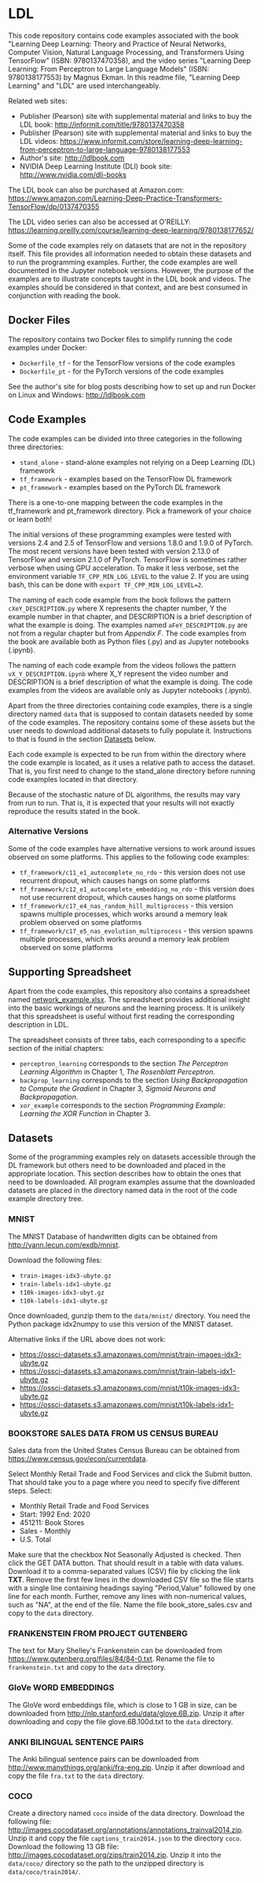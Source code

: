 # LDL
This code repository contains code examples associated with the book
"Learning Deep Learning: Theory and Practice of Neural Networks,
Computer Vision, Natural Language Processing, and Transformers Using
TensorFlow" (ISBN: 9780137470358), and the video series "Learning Deep
Learning: From Perceptron to Large Language Models" (ISBN: 9780138177553)
by Magnus Ekman. In this readme file, "Learning Deep Learning" and "LDL"
are used interchangeably.

Related web sites:
* Publisher (Pearson) site with supplemental material and links to buy
  the LDL book: http://informit.com/title/9780137470358
* Publisher (Pearson) site with supplemental material and links to buy
  the LDL videos: https://www.informit.com/store/learning-deep-learning-from-perceptron-to-large-language-9780138177553
* Author's site: http://ldlbook.com
* NVIDIA Deep Learning Institute (DLI) book site:
  http://www.nvidia.com/dli-books

The LDL book can also be purchased at Amazon.com:
https://www.amazon.com/Learning-Deep-Practice-Transformers-TensorFlow/dp/0137470355

The LDL video series can also be accessed at O'REILLY:
https://learning.oreilly.com/course/learning-deep-learning/9780138177652/

Some of the code examples rely on datasets that are not in the repository
itself. This file provides all information needed to obtain these datasets
and to run the programming examples. Further, the code examples are well
documented in the Jupyter notebook versions. However, the purpose of the
examples are to illustrate concepts taught in the LDL book and videos.
The examples should be considered in that context, and are best consumed in
conjunction with reading the book.

## Docker Files
The repository contains two Docker files to simplify running the code examples under Docker:
* `Dockerfile_tf` - for the TensorFlow versions of the code examples
* `Dockerfile_pt` - for the PyTorch versions of the code examples

See the author's site for blog posts describing how to set up and run Docker on Linux and Windows: http://ldlbook.com

## Code Examples
The code examples can be divided into three categories in the following
three directories:
* `stand_alone` - stand-alone examples not relying on a Deep Learning (DL)
 framework
* `tf_framework` - examples based on the TensorFlow DL framework
* `pt_framework` - examples based on the PyTorch DL framework

There is a one-to-one mapping between the code examples in the tf_framework
and pt_framework directory. Pick a framework of your choice or learn both!

The initial versions of these programming examples were tested with
versions 2.4 and 2.5 of TensorFlow and versions 1.8.0 and 1.9.0 of
PyTorch. The most recent versions have been tested with version 2.13.0 of 
TensorFlow and version 2.1.0 of PyTorch. TensorFlow is sometimes rather 
verbose when using GPU acceleration. To make it less verbose, set the 
environment variable `TF_CPP_MIN_LOG_LEVEL` to the value 2. If you are 
using bash, this can be done with `export TF_CPP_MIN_LOG_LEVEL=2`.

The naming of each code example from the book follows the pattern
`cXeY_DESCRIPTION.py` where X represents the chapter number, Y the example
number in that chapter, and DESCRIPTION is a brief description of what the
example is doing. The examples named `aFeY_DESCRIPTION.py` are not from a
regular chapter but from *Appendix F*. The code examples from the book are
available both as Python files (.py) and as Jupyter notebooks (.ipynb).

The naming of each code example from the videos follows the pattern
`vX_Y_DESCRIPTION.ipynb` where X_Y represent the video number and DESCRIPTION
is a brief description of what the example is doing. The code examples from
the videos are available only as Jupyter notebooks (.ipynb).

Apart from the three directories containing code examples, there is a single
directory named `data` that is supposed to contain datasets needed by some of
the code examples. The repository contains some of these assets but the
user needs to download additional datasets to fully populate it. Instructions
to that is found in the section [Datasets](#datasets) below.

Each code example is expected to be run from within the directory where the
code example is located, as it uses a relative path to access the dataset. That
is, you first need to change to the stand_alone directory before running code
examples located in that directory.

Because of the stochastic nature of DL algorithms, the results may vary from
run to run. That is, it is expected that your results will not exactly reproduce
the results stated in the book.

### Alternative Versions
Some of the code examples have alternative versions to work around issues observed
on some platforms. This applies to the following code examples:
* `tf_framework/c11_e1_autocomplete_no_rdo` - this version does not use recurrent
 dropout, which causes hangs on some platforms
* `tf_framework/c12_e1_autocomplete_embedding_no_rdo` - this version does not use recurrent
 dropout, which causes hangs on some platforms
* `tf_framework/c17_e4_nas_random_hill_multiprocess` - this version spawns multiple
 processes, which works around a memory leak problem observed on some platforms
* `tf_framework/c17_e5_nas_evolution_multiprocess` - this version spawns multiple
 processes, which works around a memory leak problem observed on some platforms

## Supporting Spreadsheet
Apart from the code examples, this repository also contains a spreadsheet named
[network_example.xlsx](network_example.xlsx). The spreadsheet provides additional insight into the basic
workings of neurons and the learning process. It is unlikely that this
spreadsheet is useful without first reading the corresponding description in LDL.

The spreadsheet consists of three tabs, each corresponding to a specific section
of the initial chapters:
* `perceptron_learning` corresponds to the section *The Perceptron Learning
 Algorithm* in Chapter 1, *The Rosenblatt Perceptron*.
* `backprop_learning` corresponds to the section *Using Backpropagation to
 Compute the Gradient* in Chapter 3, *Sigmoid Neurons and Backpropagation*.
* `xor_example` corresponds to the section *Programming Example: Learning
 the XOR Function* in Chapter 3.

## Datasets
Some of the programming examples rely on datasets accessible through the DL
framework but others need to be downloaded and placed in the appropriate location.
This section describes how to obtain the ones that need to be downloaded. All
program examples assume that the downloaded datasets are placed in the directory
named data in the root of the code example directory tree.

### MNIST
The MNIST Database of handwritten digits can be obtained from
http://yann.lecun.com/exdb/mnist.

Download the following files:
* `train-images-idx3-ubyte.gz`
* `train-labels-idx1-ubyte.gz`
* `t10k-images-idx3-ubyt.gz`
* `t10k-labels-idx1-ubyte.gz`

Once downloaded, gunzip them to the `data/mnist/` directory. You need the
Python package idx2numpy to use this version of the MNIST dataset.

Alternative links if the URL above does not work:
* https://ossci-datasets.s3.amazonaws.com/mnist/train-images-idx3-ubyte.gz
* https://ossci-datasets.s3.amazonaws.com/mnist/train-labels-idx1-ubyte.gz
* https://ossci-datasets.s3.amazonaws.com/mnist/t10k-images-idx3-ubyte.gz
* https://ossci-datasets.s3.amazonaws.com/mnist/t10k-labels-idx1-ubyte.gz

### BOOKSTORE SALES DATA FROM US CENSUS BUREAU
Sales data from the United States Census Bureau can be obtained from
https://www.census.gov/econ/currentdata.

Select Monthly Retail Trade and Food Services and click the Submit button. That
should take you to a page where you need to specify five different steps. Select:
* Monthly Retail Trade and Food Services
* Start: 1992 End: 2020
* 451211: Book Stores
* Sales - Monthly
* U.S. Total

Make sure that the checkbox Not Seasonally Adjusted is checked. Then click the
GET DATA button. That should result in a table with data values. Download it to
a comma-separated values (CSV) file by clicking the link **TXT**. Remove the first few
lines in the downloaded CSV file so the file starts with a single line containing
headings saying "Period,Value" followed by one line for each month. Further, remove
any lines with non-numerical values, such as "NA", at the end of the file. Name the
file book_store_sales.csv and copy to the `data` directory.

### FRANKENSTEIN FROM PROJECT GUTENBERG
The text for Mary Shelley's Frankenstein can be downloaded from
https://www.gutenberg.org/files/84/84-0.txt.
Rename the file to `frankenstein.txt` and copy to the `data` directory.

### GloVe WORD EMBEDDINGS
The GloVe word embeddings file, which is close to 1 GB in size, can be downloaded
from http://nlp.stanford.edu/data/glove.6B.zip. Unzip it after downloading and copy
the file glove.6B.100d.txt to the `data` directory.

### ANKI BILINGUAL SENTENCE PAIRS
The Anki bilingual sentence pairs can be downloaded from
http://www.manythings.org/anki/fra-eng.zip. Unzip it after download and copy the
file `fra.txt` to the `data` directory.

### COCO
Create a directory named `coco` inside of the data directory.
Download the following file:
http://images.cocodataset.org/annotations/annotations_trainval2014.zip. Unzip it and
copy the file `captions_train2014.json` to the directory `coco`.
Download the following 13 GB file: http://images.cocodataset.org/zips/train2014.zip.
Unzip it into the `data/coco/` directory so the path to the unzipped directory is
`data/coco/train2014/`.
